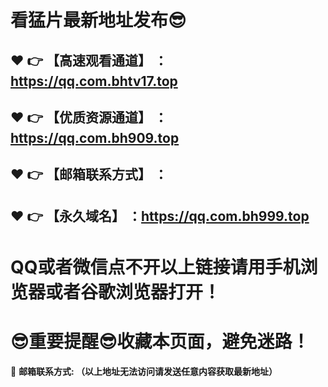 # 看猛片最新地址发布:sunglasses:
:heart: :point_right: 【高速观看通道】 ：https://qq.com.bhtv17.top
------
:heart: :point_right: 【优质资源通道】 ：https://qq.com.bh909.top
------
:heart: :point_right: 【邮箱联系方式】 ：
------
:heart: :point_right: 【永久域名】 ：https://qq.com.bh999.top  
------
# QQ或者微信点不开以上链接请用手机浏览器或者谷歌浏览器打开！
# :sunglasses:重要提醒:sunglasses:收藏本页面，避免迷路！
:e-mail: __邮箱联系方式: （以上地址无法访问请发送任意内容获取最新地址）__
